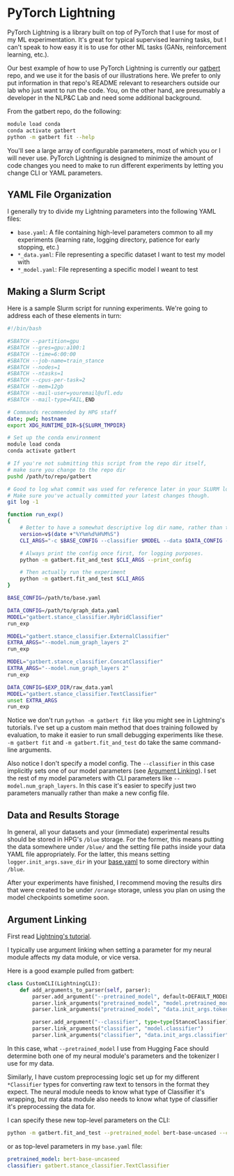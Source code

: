# PyTorch Lightning

PyTorch Lightning is a library built on top of PyTorch that I use for most of my ML experimentation.
It's great for typical supervised learning tasks, but I can't speak to how easy it is to use for other ML tasks (GANs, reinforcement learning, etc.).

Our best example of how to use PyTorch Lightning is currently our [gatbert](https://github.com/UF-NLPC-Lab/gatbert) repo,
and we use it for the basis of our illustrations here. We prefer to only put information in that repo's README relevant to researchers outside our lab who just want to run the code.
You, on the other hand, are presumably a developer in the NLP&C Lab and need some additional background.

From the gatbert repo, do the following:
```bash
module load conda
conda activate gatbert
python -m gatbert fit --help
```

You'll see a large array of configurable parameters, most of which you or I will never use.
PyTorch Lightning is designed to minimize the amount of code changes you need to make to run different experiments by letting you change CLI or YAML parameters.

## YAML File Organization

I generally try to divide my Lightning parameters into the following YAML files:
- `base.yaml`: A file containing high-level parameters common to all my experiments (learning rate, logging directory, patience for early stopping, etc.) 
- `*_data.yaml`: File representing a specific dataset I want to test my model with
- `*_model.yaml`: File representing a specific model I weant to test

## Making a Slurm Script

Here is a sample Slurm script for running experiments.
We're going to address each of these elements in turn:

```bash
#!/bin/bash

#SBATCH --partition=gpu
#SBATCH --gres=gpu:a100:1
#SBATCH --time=6:00:00
#SBATCH --job-name=train_stance
#SBATCH --nodes=1
#SBATCH --ntasks=1
#SBATCH --cpus-per-task=2
#SBATCH --mem=12gb
#SBATCH --mail-user=youremail@ufl.edu
#SBATCH --mail-type=FAIL,END

# Commands recommended by HPG staff
date; pwd; hostname
export XDG_RUNTIME_DIR=${SLURM_TMPDIR}

# Set up the conda environment
module load conda
conda activate gatbert

# If you're not submitting this script from the repo dir itself,
# make sure you change to the repo dir
pushd /path/to/repo/gatbert

# Good to log what commit was used for reference later in your SLURM logs.
# Make sure you've actually committed your latest changes though.
git log -1

function run_exp()
{
    # Better to have a somewhat descriptive log dir name, rather than the default version_1, version_2, etc.
	version=v$(date +"%Y%m%d%H%M%S")
	CLI_ARGS="-c $BASE_CONFIG --classifier $MODEL --data $DATA_CONFIG --trainer.logger.init_args.version $version $EXTRA_ARGS"

	# Always print the config once first, for logging purposes.
	python -m gatbert.fit_and_test $CLI_ARGS --print_config

    # Then actually run the experiment
	python -m gatbert.fit_and_test $CLI_ARGS
}

BASE_CONFIG=/path/to/base.yaml

DATA_CONFIG=/path/to/graph_data.yaml
MODEL="gatbert.stance_classifier.HybridClassifier"
run_exp

MODEL="gatbert.stance_classifier.ExternalClassifier"
EXTRA_ARGS="--model.num_graph_layers 2"
run_exp

MODEL="gatbert.stance_classifier.ConcatClassifier"
EXTRA_ARGS="--model.num_graph_layers 2"
run_exp

DATA_CONFIG=$EXP_DIR/raw_data.yaml
MODEL="gatbert.stance_classifier.TextClassifier"
unset EXTRA_ARGS
run_exp
```

Notice we don't run `python -m gatbert fit` like you might see in Lightning's tutorials.
I've set up a custom main method that does training followed by evaluation, to make it easier to run small debugging experiments like these.
`-m gatbert fit` and `-m gatbert.fit_and_test` do take the same command-line arguments.

Also notice I don't specify a model config.
The `--classifier` in this case implicitly sets one of our model parameters (see [Argument Linking](#argument-linking)).
I set the rest of my model parameters with CLI parameters like `--model.num_graph_layers`.
In this case it's easier to specify just two parameters manually rather than make a new config file.

## Data and Results Storage

In general, all your datasets and your (immediate) experimental results should be stored in HPG's `/blue` storage.
For the former, this means putting the data somewhere under `/blue/` and the setting file paths inside your data YAML file appropriately.
For the latter, this means setting `logger.init_args.save_dir` in your [base.yaml](sample_configs/base.yaml) to some directory within `/blue`.

After your experiments have finished, I recommend moving the results dirs that were created to be under `/orange` storage, unless you plan on using the model checkpoints sometime soon.

## Argument Linking

First read [Lightning's tutorial](https://lightning.ai/docs/pytorch/stable/cli/lightning_cli_expert.html#argument-linking).

I typically use argument linking when setting a parameter for my neural module affects my data module, or vice versa.

Here is a good example pulled from gatbert:
```python
class CustomCLI(LightningCLI):
    def add_arguments_to_parser(self, parser):
        parser.add_argument("--pretrained_model", default=DEFAULT_MODEL)
        parser.link_arguments("pretrained_model", "model.pretrained_model")
        parser.link_arguments("pretrained_model", "data.init_args.tokenizer")

        parser.add_argument("--classifier", type=type[StanceClassifier], default=TextClassifier)
        parser.link_arguments("classifier", "model.classifier")
        parser.link_arguments("classifier", "data.init_args.classifier")
```

In this case, what `--pretrained_model` I use from Hugging Face should determine both one of my neural module's parameters and the tokenizer I use for my data.

Similarly, I have custom preprocessing logic set up for my different `*Classifier` types for converting raw text to tensors in the format they expect.
The neural module needs to know what type of Classifier it's wrapping, but my data module also needs to know what type of classifier it's preprocessing the data for.

I can specify these new top-level parameters on the CLI:
```bash
python -m gatbert.fit_and_test --pretrained_model bert-base-uncased --classifier gatbert.stance_classifier.TextClassifier
```
or as top-level parameters in my `base.yaml` file:
```yaml
pretrained_model: bert-base-uncaseed
classifier: gatbert.stance_classifier.TextClassifier
```
